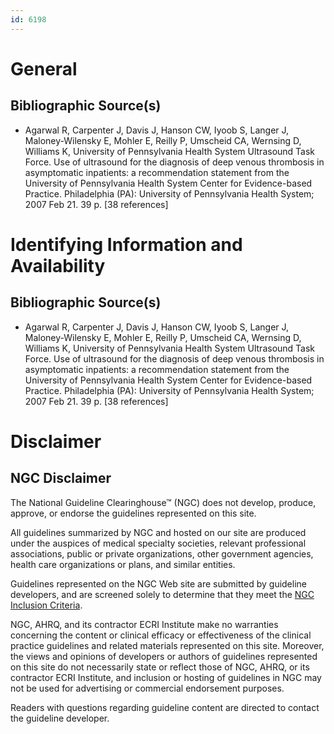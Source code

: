 ```yaml
---
id: 6198
---
```


# General

## Bibliographic Source(s)

- Agarwal R, Carpenter J, Davis J, Hanson CW, Iyoob S, Langer J, Maloney-Wilensky E, Mohler E, Reilly P, Umscheid CA, Wernsing D, Williams K, University of Pennsylvania Health System Ultrasound Task Force. Use of ultrasound for the diagnosis of deep venous thrombosis in asymptomatic inpatients: a recommendation statement from the University of Pennsylvania Health System Center for Evidence-based Practice. Philadelphia (PA): University of Pennsylvania Health System; 2007 Feb 21. 39 p. [38 references]

# Identifying Information and Availability

## Bibliographic Source(s)

- Agarwal R, Carpenter J, Davis J, Hanson CW, Iyoob S, Langer J, Maloney-Wilensky E, Mohler E, Reilly P, Umscheid CA, Wernsing D, Williams K, University of Pennsylvania Health System Ultrasound Task Force. Use of ultrasound for the diagnosis of deep venous thrombosis in asymptomatic inpatients: a recommendation statement from the University of Pennsylvania Health System Center for Evidence-based Practice. Philadelphia (PA): University of Pennsylvania Health System; 2007 Feb 21. 39 p. [38 references]

# Disclaimer

## NGC Disclaimer

The National Guideline Clearinghouse™ (NGC) does not develop, produce, approve, or endorse the guidelines represented on this site.

All guidelines summarized by NGC and hosted on our site are produced under the auspices of medical specialty societies, relevant professional associations, public or private organizations, other government agencies, health care organizations or plans, and similar entities.

Guidelines represented on the NGC Web site are submitted by guideline developers, and are screened solely to determine that they meet the [NGC Inclusion Criteria](/help-and-about/summaries/inclusion-criteria).

NGC, AHRQ, and its contractor ECRI Institute make no warranties concerning the content or clinical efficacy or effectiveness of the clinical practice guidelines and related materials represented on this site. Moreover, the views and opinions of developers or authors of guidelines represented on this site do not necessarily state or reflect those of NGC, AHRQ, or its contractor ECRI Institute, and inclusion or hosting of guidelines in NGC may not be used for advertising or commercial endorsement purposes.

Readers with questions regarding guideline content are directed to contact the guideline developer.

